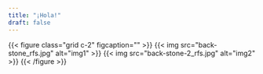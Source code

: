 ```yaml
---
title: "¡Hola!"
draft: false
---
```


{{< figure class="grid c-2" figcaption="" >}}
{{< img src="back-stone_rfs.jpg" alt="img1" >}}
{{< img src="back-stone-2_rfs.jpg" alt="img2" >}}
{{< /figure >}}

